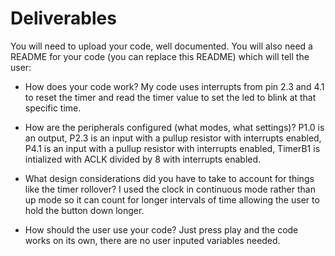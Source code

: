 # Deliverables
You will need to upload your code, well documented. You will also need a README for your code (you can replace this README) which will tell the user:
- How does your code work?
              My code uses interrupts from pin 2.3 and 4.1 to reset the timer and read the timer value to set the led to blink at that specific time.
  
- How are the peripherals configured (what modes, what settings)?
               P1.0 is an output, P2.3 is an input with a pullup resistor with interrupts enabled, P4.1 is an input with a pullup resistor with interrupts enabled, TimerB1 is intialized with ACLK divided by 8 with interrupts enabled.
  
- What design considerations did you have to take to account for things like the timer rollover?
                I used the clock in continuous mode rather than up mode so it can count for longer intervals of time allowing the user to hold the button down longer.
  
- How should the user use your code?
             Just press play and the code works on its own, there are no user inputed variables needed.
